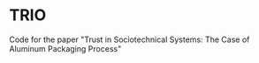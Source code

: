 # TRIO
Code for the paper "Trust in Sociotechnical Systems: The Case of Aluminum Packaging Process"
